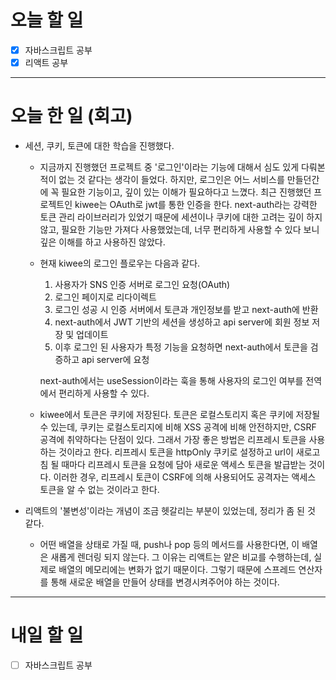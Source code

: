 # 오늘 할 일

- [x] 자바스크립트 공부
- [x] 리액트 공부

---

# 오늘 한 일 (회고)

- 세션, 쿠키, 토큰에 대한 학습을 진행했다.

  - 지금까지 진행했던 프로젝트 중 '로그인'이라는 기능에 대해서 심도 있게 다뤄본 적이 없는 것 같다는 생각이 들었다. 하지만, 로그인은 어느 서비스를 만들던간에 꼭 필요한 기능이고, 깊이 있는 이해가 필요하다고 느꼈다. 최근 진행했던 프로젝트인 kiwee는 OAuth로 jwt를 통한 인증을 한다. next-auth라는 강력한 토큰 관리 라이브러리가 있었기 때문에 세션이나 쿠키에 대한 고려는 깊이 하지 않고, 필요한 기능만 가져다 사용했었는데, 너무 편리하게 사용할 수 있다 보니 깊은 이해를 하고 사용하진 않았다.
  - 현재 kiwee의 로그인 플로우는 다음과 같다.

    1. 사용자가 SNS 인증 서버로 로그인 요청(OAuth)
    2. 로그인 페이지로 리다이렉트
    3. 로그인 성공 시 인증 서버에서 토큰과 개인정보를 받고 next-auth에 반환
    4. next-auth에서 JWT 기반의 세션을 생성하고 api server에 회원 정보 저장 및 업데이트
    5. 이후 로그인 된 사용자가 특정 기능을 요청하면 next-auth에서 토큰을 검증하고 api server에 요청

    next-auth에서는 useSession이라는 훅을 통해 사용자의 로그인 여부를 전역에서 편리하게 사용할 수 있다.

  - kiwee에서 토큰은 쿠키에 저장된다. 토큰은 로컬스토리지 혹은 쿠키에 저장될 수 있는데, 쿠키는 로컬스토리지에 비해 XSS 공격에 비해 안전하지만, CSRF 공격에 취약하다는 단점이 있다. 그래서 가장 좋은 방법은 리프레시 토큰을 사용하는 것이라고 한다. 리프레시 토큰을 httpOnly 쿠키로 설정하고 url이 새로고침 될 때마다 리프레시 토큰을 요청에 담아 새로운 액세스 토큰을 발급받는 것이다. 이러한 경우, 리프레시 토큰이 CSRF에 의해 사용되어도 공격자는 액세스 토큰을 알 수 없는 것이라고 한다.

- 리액트의 '불변성'이라는 개념이 조금 헷갈리는 부분이 있었는데, 정리가 좀 된 것 같다.
  - 어떤 배열을 상태로 가질 때, push나 pop 등의 메서드를 사용한다면, 이 배열은 새롭게 렌더링 되지 않는다. 그 이유는 리액트는 얕은 비교를 수행하는데, 실제로 배열의 메모리에는 변화가 없기 때문이다. 그렇기 때문에 스프레드 연산자를 통해 새로운 배열을 만들어 상태를 변경시켜주어야 하는 것이다.

---

# 내일 할 일

- [ ] 자바스크립트 공부
